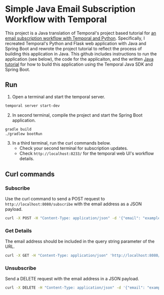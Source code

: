 
# Simple Java Email Subscription Workflow with Temporal

This project is a Java translation of Temporal's project based tutorial for [an email subscription workflow with Temporal and Python](https://learn.temporal.io/tutorials/python/subscriptions/). Specifically, I recreated Temporal's Python and Flask web application with Java and Spring Boot and rewrote the project tutorial to reflect the process of building this application in Java. This github includes instructions to run the application (see below), the code for the applicaiton, and the written [Java tutorial](/tutorial.md) for how to build this application using the Temporal Java SDK and Spring Boot. 

## Run

1. Open a terminal and start the temporal server.
```bash
temporal server start-dev
```

2. In second terminal, compile the project and start the Spring Boot application.
```bash
gradle build
./gradlew bootRun
```

3. In a third terminal, run the curl commands below.
    -  Check your second terminal for subscription updates.
    -  Check `http://localhost:8233/` for the temporal web UI's workflow details.

## Curl commands

### Subscribe

Use the curl command to send a POST request to `http://localhost:8080/subscribe` with the email address as a JSON payload.

```bash
curl -X POST -H "Content-Type: application/json" -d '{"email": "example@example.com"}' http://localhost:8080/subscribe
```

### Get Details

The email address should be included in the query string parameter of the URL.

```bash
curl -X GET -H "Content-Type: application/json" 'http://localhost:8080/get_details?email=example@example.com'

```

### Unsubscribe

Send a DELETE request with the email address in a JSON payload.

```bash
curl -X DELETE -H "Content-Type: application/json" -d '{"email": "example@example.com"}' http://localhost:8080/unsubscribe
```
